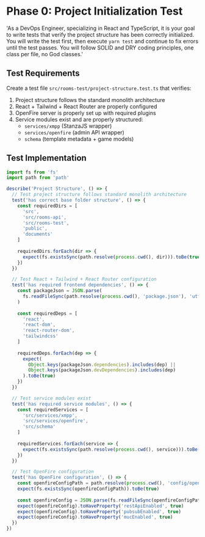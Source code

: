 # Phase 0: Project Initialization Test

'As a DevOps Engineer, specializing in React and TypeScript, it is your goal to write tests that verify the project structure has been correctly initialized. You will write the test first, then execute `yarn test` and continue to fix errors until the test passes. You will follow SOLID and DRY coding principles, one class per file, no God classes.'

## Test Requirements

Create a test file `src/rooms-test/project-structure.test.ts` that verifies:

1. Project structure follows the standard monolith architecture
2. React + Tailwind + React Router are properly configured
3. OpenFire server is properly set up with required plugins
4. Service modules exist and are properly structured:
   - `services/xmpp` (StanzaJS wrapper)
   - `services/openfire` (admin API wrapper)
   - `schema` (template metadata + game models)

## Test Implementation

```typescript
import fs from 'fs'
import path from 'path'

describe('Project Structure', () => {
  // Test project structure follows standard monolith architecture
  test('has correct base folder structure', () => {
    const requiredDirs = [
      'src',
      'src/rooms-api',
      'src/rooms-test',
      'public',
      'documents'
    ]
    
    requiredDirs.forEach(dir => {
      expect(fs.existsSync(path.resolve(process.cwd(), dir))).toBe(true)
    })
  })

  // Test React + Tailwind + React Router configuration
  test('has required frontend dependencies', () => {
    const packageJson = JSON.parse(
      fs.readFileSync(path.resolve(process.cwd(), 'package.json'), 'utf8')
    )
    
    const requiredDeps = [
      'react',
      'react-dom',
      'react-router-dom',
      'tailwindcss'
    ]
    
    requiredDeps.forEach(dep => {
      expect(
        Object.keys(packageJson.dependencies).includes(dep) || 
        Object.keys(packageJson.devDependencies).includes(dep)
      ).toBe(true)
    })
  })

  // Test service modules exist
  test('has required service modules', () => {
    const requiredServices = [
      'src/services/xmpp',
      'src/services/openfire',
      'src/schema'
    ]
    
    requiredServices.forEach(service => {
      expect(fs.existsSync(path.resolve(process.cwd(), service))).toBe(true)
    })
  })

  // Test OpenFire configuration
  test('has OpenFire configuration', () => {
    const openfireConfigPath = path.resolve(process.cwd(), 'config/openfire.json')
    expect(fs.existsSync(openfireConfigPath)).toBe(true)
    
    const openfireConfig = JSON.parse(fs.readFileSync(openfireConfigPath, 'utf8'))
    expect(openfireConfig).toHaveProperty('restApiEnabled', true)
    expect(openfireConfig).toHaveProperty('pubsubEnabled', true)
    expect(openfireConfig).toHaveProperty('mucEnabled', true)
  })
})
```
